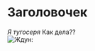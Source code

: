 # Заголовочек
*Я тугосеря*  Как дела??  
![Ждун:](https://ichef.bbci.co.uk/ace/ws/640/cpsprodpb/06FD/production/_93998710_16427450_10206889967482441_7675184686226534234_n.jpg.webp)
